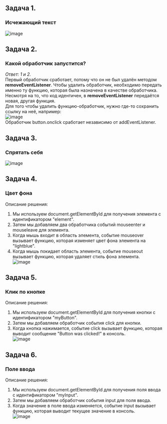 ## Задача 1.   
### Исчежающий текст  
![image](https://user-images.githubusercontent.com/113675674/217559537-1dd16d35-81e6-454f-9de7-d07d2748ee93.png)  

## Задача 2.   
### Какой обработчик запустится?  
_Ответ: 1 и 2._  
Первый обработчик сработает, потому что он не был удалён методом **removeEventListener**. Чтобы удалить обработчик, необходимо передать именно ту функцию, которая была назначена в качестве обработчика. Несмотря на то, что код идентичен, в **removeEventListener** передаётся новая, другая функция.  
Для того чтобы удалить функцию-обработчик, нужно где-то сохранить ссылку на неё, например:  
![image](https://user-images.githubusercontent.com/113675674/217564496-814b3a31-88c5-4a0f-a128-e10edb55c7c3.png)  
Обработчик button.onclick сработает независимо от addEventListener.  

## Задача 3.   
### Спрятать себя  
![image](https://user-images.githubusercontent.com/113675674/218319119-7c423593-d169-4213-b909-dc9a7c9fbd62.png)  

## Задача 4.   
### Цвет фона  
Описание решения:  
1. Мы используем document.getElementById для получения элемента с идентификатором "element".  
2. Затем мы добавляем два обработчика событий mouseenter и mouseleave для элемента.  
3. Когда мышь входит в область элемента, событие mouseover вызывает функцию, которая изменяет цвет фона элемента на "lightblue".  
4. Когда мышь покидает область элемента, событие mouseout вызывает функцию, которая удаляет стиль фона элемента.  
![image](https://user-images.githubusercontent.com/113675674/218440291-ed2058c6-8578-478f-99ab-060a5332aafe.png)  

## Задача 5.   
### Клик по кнопке  
Описание решения:  
1. Мы используем document.getElementById для получения кнопки с идентификатором "myButton".  
2. Затем мы добавляем обработчик события click для кнопки.  
3. Когда кнопка нажимается, событие click вызывает функцию, которая выводит сообщение "Button was clicked!" в консоль.  
![image](https://user-images.githubusercontent.com/113675674/218440878-5293dd49-8c20-45a3-afdb-6634b117a757.png)  

## Задача 6.   
### Поле ввода  
Описание решения:  
1. Мы используем document.getElementById для получения поля ввода с идентификатором "myInput".  
2. Затем мы добавляем обработчик события input для поля ввода.  
3. Когда значение в поле ввода изменяется, событие input вызывает функцию, которая выводит текущее значение в консоль.  
![image](https://user-images.githubusercontent.com/113675674/218441917-1d983abf-232e-4a8b-b1a8-b01f8262ff2f.png)  

